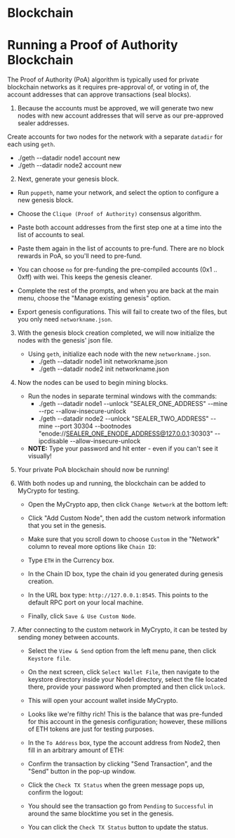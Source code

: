 # Blockchain

# Running a Proof of Authority Blockchain

The Proof of Authority (PoA) algorithm is typically used for private blockchain networks as it requires pre-approval of, or voting in of, the account addresses that can approve transactions (seal blocks).  

1. Because the accounts must be approved, we will generate two new nodes with new account addresses that will serve as our pre-approved sealer addresses.

Create accounts for two nodes for the network with a separate `datadir` for each using `geth`.
- ./geth --datadir node1 account new
- ./geth --datadir node2 account new

2. Next, generate your genesis block.

- Run `puppeth`, name your network, and select the option to configure a new genesis block.

- Choose the `Clique (Proof of Authority)` consensus algorithm.

- Paste both account addresses from the first step one at a time into the list of accounts to seal.

- Paste them again in the list of accounts to pre-fund. There are no block rewards in PoA, so you'll need to pre-fund.

- You can choose `no` for pre-funding the pre-compiled accounts (0x1 .. 0xff) with wei. This keeps the genesis cleaner.

- Complete the rest of the prompts, and when you are back at the main menu, choose the "Manage existing genesis" option. 

- Export genesis configurations. This will fail to create two of the files, but you only need `networkname.json`.

3. With the genesis block creation completed, we will now initialize the nodes with the genesis' json file.

    * Using `geth`, initialize each node with the new `networkname.json`.
        * ./geth --datadir node1 init networkname.json
        * ./geth --datadir node2 init networkname.json

4. Now the nodes can be used to begin mining blocks.

    * Run the nodes in separate terminal windows with the commands:
        *  ./geth --datadir node1 --unlock "SEALER_ONE_ADDRESS" --mine --rpc --allow-insecure-unlock
        *  ./geth --datadir node2 --unlock "SEALER_TWO_ADDRESS" --mine --port 30304 --bootnodes "enode://SEALER_ONE_ENODE_ADDRESS@127.0.0.1:30303" --ipcdisable --allow-insecure-unlock
    * **NOTE:** Type your password and hit enter - even if you can't see it visually!

5. Your private PoA blockchain should now be running!

6. With both nodes up and running, the blockchain can be added to MyCrypto for testing.

    * Open the MyCrypto app, then click `Change Network` at the bottom left:

    * Click "Add Custom Node", then add the custom network information that you set in the genesis.

    * Make sure that you scroll down to choose `Custom` in the "Network" column to reveal more options like `Chain ID`:

    * Type `ETH` in the Currency box.
    
    * In the Chain ID box, type the chain id you generated during genesis creation.

    * In the URL box type: `http://127.0.0.1:8545`.  This points to the default RPC port on your local machine.

    * Finally, click `Save & Use Custom Node`. 

7. After connecting to the custom network in MyCrypto, it can be tested by sending money between accounts.

    * Select the `View & Send` option from the left menu pane, then click `Keystore file`.

    * On the next screen, click `Select Wallet File`, then navigate to the keystore directory inside your Node1 directory, select the file located there, provide your password when prompted and then click `Unlock`.

    * This will open your account wallet inside MyCrypto. 
    
    * Looks like we're filthy rich! This is the balance that was pre-funded for this account in the genesis configuration; however, these millions of ETH tokens are just for testing purposes.   

     * In the `To Address` box, type the account address from Node2, then fill in an arbitrary amount of ETH:

     * Confirm the transaction by clicking "Send Transaction", and the "Send" button in the pop-up window.  

     * Click the `Check TX Status` when the green message pops up, confirm the logout:

     * You should see the transaction go from `Pending` to `Successful` in around the same blocktime you set in the genesis.

    * You can click the `Check TX Status` button to update the status.

    
